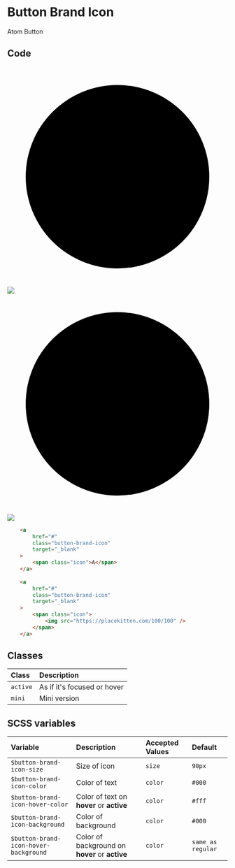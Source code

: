 # Button Brand Icon 
<Badge type="tip">Atom</Badge> <Badge type="info">Button</Badge>

## Code

<div class="dev-section">
    <a
        href="#"
        class="button-brand-icon"
        target="_blank"
    >
        <span class="icon">
            <svg viewBox="0 0 24 24">
                <use xlink:href="#icon"/>
            </svg>
        </span>
    </a> 
    <a
        href="#"
        class="button-brand-icon"
        target="_blank"
    >
        <span class="icon">
            <img src="https://placekitten.com/100/100" />
        </span>
    </a>
    <a
        href="#"
        class="button-brand-icon mini"
        target="_blank"
    >
        <span class="icon">
            <svg viewBox="0 0 24 24">
                <use xlink:href="#icon"/>
            </svg>
        </span>
    </a> 
    <a
        href="#"
        class="button-brand-icon mini"
        target="_blank"
    >
        <span class="icon">
            <img src="https://placekitten.com/100/100" />
        </span>
    </a>
</div>

```html
    <a
        href="#"
        class="button-brand-icon"
        target="_blank"
    >
        <span class="icon">A</span>
    </a>
 
    <a
        href="#"
        class="button-brand-icon"
        target="_blank"
    >
        <span class="icon">
            <img src="https://placekitten.com/100/100" />
        </span>
    </a>
```

## Classes

| Class      | Description                   |
|:-----------|:------------------------------|
| `active`   | As if it's focused or hover   |
| `mini`     | Mini version                  |

## SCSS variables

| Variable                              | Description                                    | Accepted Values | Default           |
|:--------------------------------------|:-----------------------------------------------|:----------------|:------------------|
| `$button-brand-icon-size`             | Size of icon                                   | `size`          | `90px`            |
| `$button-brand-icon-color`            | Color of text                                  | `color`         | `#000`            |
| `$button-brand-icon-hover-color`      | Color of text on **hover** or **active**       | `color`         | `#fff`            |
| `$button-brand-icon-background`       | Color of background                            | `color`         | `#000`            |
| `$button-brand-icon-hover-background` | Color of background on **hover** or **active** | `color`         | `same as regular` |

<!-- ICONS -->

<div style="display: none">
    <svg id="icon" viewBox="0 0 24 24">
        <circle cx="12" cy="12" r="10" />
    </svg>
</div>

<style lang="scss">
@import "../../theme.scss";

$button-brand-icon-background: $primary-color;
$button-brand-icon-hover-background: $secondary-color;
// automatic contrast
$button-brand-icon-hover-color: guebbit-contrast($button-brand-icon-hover-background);

@import "components/atoms/buttons/ButtonBrandIcon.scss";
</style>
